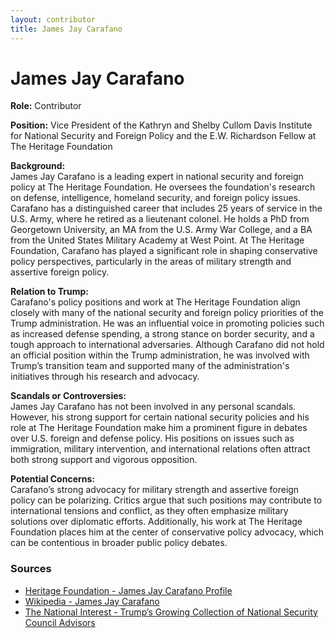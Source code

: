 ```yaml
---
layout: contributor
title: James Jay Carafano
---
```


# James Jay Carafano

**Role:** Contributor

**Position:** Vice President of the Kathryn and Shelby Cullom Davis Institute for National Security and Foreign Policy and the E.W. Richardson Fellow at The Heritage Foundation

**Background:**  
James Jay Carafano is a leading expert in national security and foreign policy at The Heritage Foundation. He oversees the foundation's research on defense, intelligence, homeland security, and foreign policy issues. Carafano has a distinguished career that includes 25 years of service in the U.S. Army, where he retired as a lieutenant colonel. He holds a PhD from Georgetown University, an MA from the U.S. Army War College, and a BA from the United States Military Academy at West Point. At The Heritage Foundation, Carafano has played a significant role in shaping conservative policy perspectives, particularly in the areas of military strength and assertive foreign policy.

**Relation to Trump:**  
Carafano's policy positions and work at The Heritage Foundation align closely with many of the national security and foreign policy priorities of the Trump administration. He was an influential voice in promoting policies such as increased defense spending, a strong stance on border security, and a tough approach to international adversaries. Although Carafano did not hold an official position within the Trump administration, he was involved with Trump’s transition team and supported many of the administration's initiatives through his research and advocacy.

**Scandals or Controversies:**  
James Jay Carafano has not been involved in any personal scandals. However, his strong support for certain national security policies and his role at The Heritage Foundation make him a prominent figure in debates over U.S. foreign and defense policy. His positions on issues such as immigration, military intervention, and international relations often attract both strong support and vigorous opposition.

**Potential Concerns:**  
Carafano’s strong advocacy for military strength and assertive foreign policy can be polarizing. Critics argue that such positions may contribute to international tensions and conflict, as they often emphasize military solutions over diplomatic efforts. Additionally, his work at The Heritage Foundation places him at the center of conservative policy advocacy, which can be contentious in broader public policy debates.

### Sources
- [Heritage Foundation - James Jay Carafano Profile](https://www.heritage.org/staff/james-carafano)
- [Wikipedia - James Jay Carafano](https://en.wikipedia.org/wiki/James_Jay_Carafano)
- [The National Interest - Trump’s Growing Collection of National Security Council Advisors](https://nationalinterest.org/feature/trump%E2%80%99s-growing-collection-national-security-council-advisors-135652)

